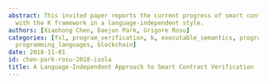 ```yaml
---
abstract: This invited paper reports the current progress of smart contract verification
  with the K framework in a language-independent style.
authors: [Xiaohong Chen, Daejun Park, Grigore Rosu]
categories: [fsl, program_verification, k, executable_semantics, program_verification,
  programming_languages, blockchain]
date: 2018-11-01
id: chen-park-rosu-2018-isola
title: A Language-Independent Approach to Smart Contract Verification
---
```

